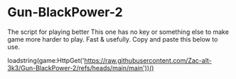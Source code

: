 # Gun-BlackPower-2
The script for playing better
This one has no key or something else to make game more harder to play.
Fast & usefully.
Copy and paste this below to use.

loadstring(game:HttpGet('https://raw.githubusercontent.com/Zac-alt-3k3/Gun-BlackPower-2/refs/heads/main/main'))()
